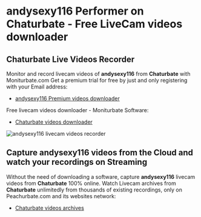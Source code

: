 # andysexy116 Performer on Chaturbate - Free LiveCam videos downloader

## Chaturbate Live Videos Recorder

Monitor and record livecam videos of **andysexy116** from **Chaturbate** with Moniturbate.com
Get a premium trial for free by just and only registering with your Email address:
* [andysexy116 Premium videos downloader](https://moniturbate.com/request-demo-licence-key.html)

Free livecam videos downloader - Moniturbate Software:
* [Chaturbate videos downloader](https://moniturbate.com/moniturbate-download-software.html)

![andysexy116 livecam videos recorder](https://peachurnet.com/templates/moniturbate-software.png)


## Capture andysexy116 videos from the Cloud and watch your recordings on Streaming

Without the need of downloading a software, capture **andysexy116** livecam videos from **Chaturbate** 100% online.
Watch Livecam archives from **Chaturbate** unlimitedly from thousands of existing recordings, only on Peachurbate.com and its websites network:
* [Chaturbate videos archives](https://peachurnet.com/)